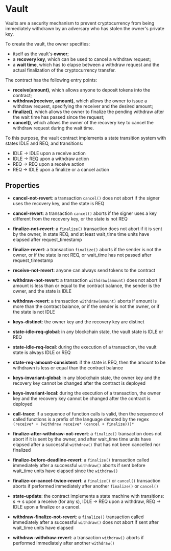 # Vault

Vaults are a security mechanism to prevent cryptocurrency from being immediately withdrawn by an adversary who has stolen the owner's private key.

To create the vault, the owner specifies:
- itself as the vault's **owner**; 
- a **recovery key**, which can be used to cancel a withdraw request;
- a **wait time**, which has to elapse between a withdraw request and the actual finalization of the cryptocurrency transfer.

The contract has the following entry points:
- **receive(amount)**, which allows anyone to deposit tokens into the contract;
- **withdraw(receiver, amount)**, which allows the owner to issue a withdraw request, specifying the receiver and the desired amount;
- **finalize()**, which allows the owner to finalize the pending withdraw after the wait time has passed since the request;
- **cancel()**, which allows the owner of the recovery key to cancel the withdraw request during the wait time.

To this purpose, the vault contract implements a state transition system with states IDLE and REQ, and transitions: 
- IDLE -> IDLE upon a receive action
- IDLE -> REQ upon a withdraw action
- REQ -> REQ upon a receive action
- REQ -> IDLE upon a finalize or a cancel action


## Properties

- **cancel-not-revert**: a transaction `cancel()` does not abort if the signer uses the recovery key, and the state is REQ

- **cancel-revert**: a transaction `cancel()` aborts if the signer uses a key different from the recovery key, or the state is not REQ

- **finalize-not-revert**: a `finalize()` transaction does not abort if it is sent by the owner, in state REQ, and at least wait_time time units have elapsed after request_timestamp

- <a name="finalize-revert">**finalize-revert**</a>: a transaction `finalize()` aborts if the sender is not the owner, or if the state is not REQ, or wait_time has not passed after request_timestamp

- **receive-not-revert**: anyone can always send tokens to the contract

- **withdraw-not-revert**: a transaction `withdraw(amount)` does not abort if amount is less than or equal to the contract balance, the sender is the owner, and the state is IDLE

- **withdraw-revert**: a transaction `withdraw(amount)` aborts if amount is more than the contract balance, or if the sender is not the owner, or if the state is not IDLE

- <a name="keys-distinct">**keys-distinct**</a>: the owner key and the recovery key are distinct

- <a name="state-idle-req-global">**state-idle-req-global**</a>: in any blockchain state, the vault state is IDLE or REQ

- **state-idle-req-local**: during the execution of a transaction, the vault state is always IDLE or REQ

- **state-req-amount-consistent**: if the state is REQ, then the amount to be withdrawn is less or equal than the contract balance

- **keys-invariant-global**: in any blockchain state, the owner key and the recovery key cannot be changed after the contract is deployed

- **keys-invariant-local**: during the execution of a transaction, the owner key and the recovery key cannot be changed after the contract is deployed

- **call-trace**: if a sequence of function calls is valid, then the sequence of called functions is a prefix of the language denoted by the regex `(receive* + (withdraw receive* (cancel + finalize)))*`

- **finalize-after-withdraw-not-revert**: a `finalize()` transaction does not abort if it is sent by the owner, and after wait_time time units have elapsed after a successful `withdraw()` that has not been cancelled nor finalized

- **finalize-before-deadline-revert**: a `finalize()` transaction called immediately after a successful `withdraw()` aborts if sent before wait_time units have elapsed since the `withdraw()`

- **finalize-or-cancel-twice-revert**: a `finalize()` or `cancel()` transaction aborts if performed immediately after another `finalize()` or `cancel()`

- **state-update**: the contract implements a state machine with transitions: s -> s upon a receive (for any s), IDLE -> REQ upon a withdraw, REQ -> IDLE upon a finalize or a cancel.

- **withdraw-finalize-not-revert**: a `finalize()` transaction called immediately after a successful `withdraw()` does not abort if sent after wait_time units have elapsed

- **withdraw-withdraw-revert**: a transaction `withdraw()` aborts if performed immediately after another `withdraw()`
